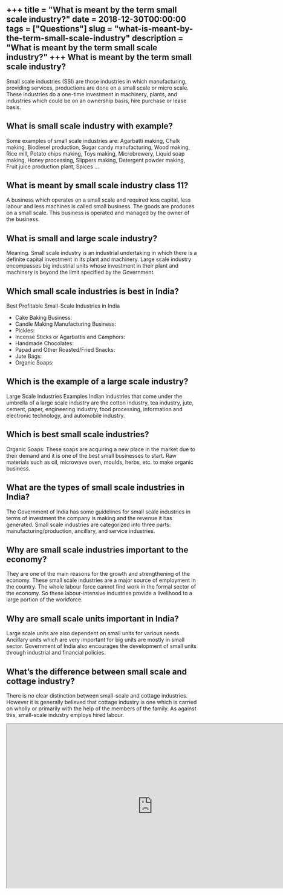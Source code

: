 +++
title = "What is meant by the term small scale industry?"
date = 2018-12-30T00:00:00
tags = ["Questions"]
slug = "what-is-meant-by-the-term-small-scale-industry"
description = "What is meant by the term small scale industry?"
+++
What is meant by the term small scale industry?
-----------------------------------------------

Small scale industries (SSI) are those industries in which manufacturing, providing services, productions are done on a small scale or micro scale. These industries do a one-time investment in machinery, plants, and industries which could be on an ownership basis, hire purchase or lease basis.

What is small scale industry with example?
------------------------------------------

Some examples of small scale industries are: Agarbatti making, Chalk making, Biodiesel production, Sugar candy manufacturing, Wood making, Rice mill, Potato chips making, Toys making, Microbrewery, Liquid soap making, Honey processing, Slippers making, Detergent powder making, Fruit juice production plant, Spices …

What is meant by small scale industry class 11?
-----------------------------------------------

A business which operates on a small scale and required less capital, less labour and less machines is called small business. The goods are produces on a small scale. This business is operated and managed by the owner of the business.

What is small and large scale industry?
---------------------------------------

Meaning. Small scale industry is an industrial undertaking in which there is a definite capital investment in its plant and machinery. Large scale industry encompasses big industrial units whose investment in their plant and machinery is beyond the limit specified by the Government.

Which small scale industries is best in India?
----------------------------------------------

Best Profitable Small-Scale Industries in India

- Cake Baking Business:
- Candle Making Manufacturing Business:
- Pickles:
- Incense Sticks or Agarbattis and Camphors:
- Handmade Chocolates:
- Papad and Other Roasted/Fried Snacks:
- Jute Bags:
- Organic Soaps:

Which is the example of a large scale industry?
-----------------------------------------------

Large Scale Industries Examples Indian industries that come under the umbrella of a large scale industry are the cotton industry, tea industry, jute, cement, paper, engineering industry, food processing, information and electronic technology, and automobile industry.

Which is best small scale industries?
-------------------------------------

Organic Soaps: These soaps are acquiring a new place in the market due to their demand and it is one of the best small businesses to start. Raw materials such as oil, microwave oven, moulds, herbs, etc. to make organic business.

What are the types of small scale industries in India?
------------------------------------------------------

The Government of India has some guidelines for small scale industries in terms of investment the company is making and the revenue it has generated. Small scale industries are categorized into three parts: manufacturing/production, ancillary, and service industries.

Why are small scale industries important to the economy?
--------------------------------------------------------

They are one of the main reasons for the growth and strengthening of the economy. These small scale industries are a major source of employment in the country. The whole labour force cannot find work in the formal sector of the economy. So these labour-intensive industries provide a livelihood to a large portion of the workforce.

Why are small scale units important in India?
---------------------------------------------

Large scale units are also dependent on small units for various needs. Ancillary units which are very important for big units are mostly in small sector. Government of India also encourages the development of small units through industrial and financial policies.

What’s the difference between small scale and cottage industry?
---------------------------------------------------------------

There is no clear distinction between small-scale and cottage industries. However it is generally believed that cottage industry is one which is carried on wholly or primarily with the help of the members of the family. As against this, small-scale industry employs hired labour.

<iframe allow="accelerometer; autoplay; clipboard-write; encrypted-media; gyroscope; picture-in-picture" allowfullscreen="" class="__youtube_prefs__  epyt-is-override  no-lazyload" data-no-lazy="1" data-origheight="433" data-origwidth="770" data-skipgform_ajax_framebjll="" height="433" id="_ytid_74377" loading="lazy" src="https://www.youtube.com/embed/ww375rsEwvg?enablejsapi=1&autoplay=0&cc_load_policy=0&cc_lang_pref=&iv_load_policy=1&loop=0&modestbranding=0&rel=1&fs=1&playsinline=0&autohide=2&theme=dark&color=red&controls=1&" title="YouTube player" width="770"></iframe>